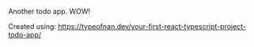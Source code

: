 Another todo app. WOW!

Created using: https://typeofnan.dev/your-first-react-typescript-project-todo-app/